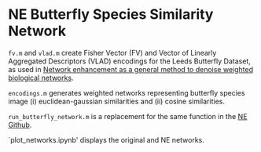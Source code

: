 # NE Butterfly Species Similarity Network

`fv.m` and `vlad.m` create Fisher Vector (FV) and Vector of Linearly Aggregated Descriptors (VLAD) encodings for the Leeds Butterfly Dataset, as used in [Network enhancement as a general method to denoise weighted biological networks](https://www.nature.com/articles/s41467-018-05469-x#Sec8).

`encodings.m` generates weighted networks representing butterfly species image (i) euclidean-gaussian similarities and (ii) cosine similarities.

`run_butterfly_network.m` is a replacement for the same function in the [NE Github](https://github.com/wangboyunze/Network_Enhancement).

`plot_networks.ipynb' displays the original and NE networks.
